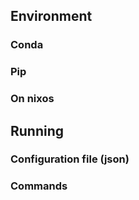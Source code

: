 ## Environment

### Conda

### Pip

### On nixos


## Running

### Configuration file (json)

### Commands
